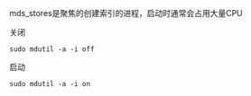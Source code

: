mds_stores是聚焦的创建索引的进程，启动时通常会占用大量CPU

关闭

```
sudo mdutil -a -i off
```

启动

```
sudo mdutil -a -i on
```

